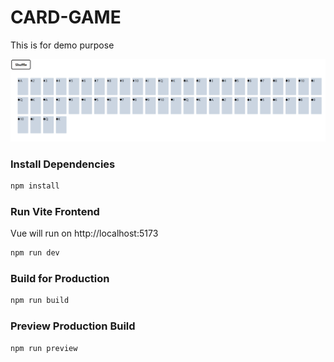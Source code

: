 # CARD-GAME

This is for demo purpose

<img src="public/screenshoot.png" />

### Install Dependencies

```bash
npm install
```

### Run Vite Frontend

Vue will run on http://localhost:5173

```bash
npm run dev
```

### Build for Production

```bash
npm run build
```

### Preview Production Build

```bash
npm run preview
```
